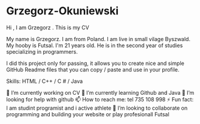 # Grzegorz-Okuniewski
Hi , I am Grzegorz . This is my CV

My name is Grzegorz. I am from Poland. I am live in small vilage Byszwald. My hooby is Futsal.
I'm 21 years old. He is in the second year of studies specializing in programmers.

I did this project only for passing, it allows you to create nice and simple GitHub Readme files that you can copy / paste and use in your profile.

Skills: HTML / C++ / C # / Java

🔭 I’m currently working on CV
🌱 I’m currently learning Github and Java
🤔 I’m looking for help with github
📫 How to reach me: tel 735 108 998
⚡ Fun fact: I am studint programist and i active athlete 
👯 I’m looking to collaborate on programming and building your website or play profesionall Futsal
